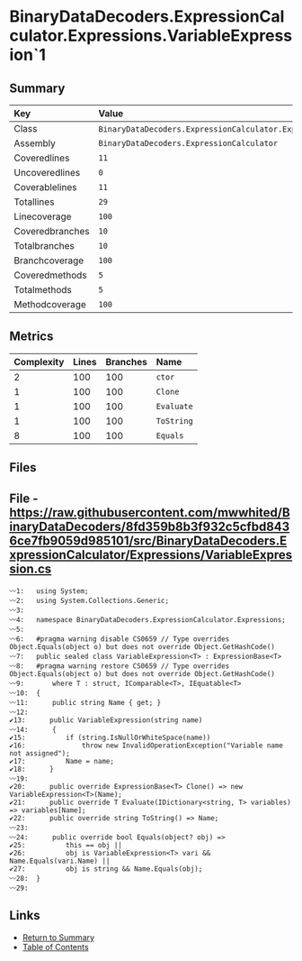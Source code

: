 ﻿# BinaryDataDecoders.ExpressionCalculator.Expressions.VariableExpression`1

## Summary

| Key             | Value                                                                      |
| :-------------- | :------------------------------------------------------------------------- |
| Class           | `BinaryDataDecoders.ExpressionCalculator.Expressions.VariableExpression`1` |
| Assembly        | `BinaryDataDecoders.ExpressionCalculator`                                  |
| Coveredlines    | `11`                                                                       |
| Uncoveredlines  | `0`                                                                        |
| Coverablelines  | `11`                                                                       |
| Totallines      | `29`                                                                       |
| Linecoverage    | `100`                                                                      |
| Coveredbranches | `10`                                                                       |
| Totalbranches   | `10`                                                                       |
| Branchcoverage  | `100`                                                                      |
| Coveredmethods  | `5`                                                                        |
| Totalmethods    | `5`                                                                        |
| Methodcoverage  | `100`                                                                      |

## Metrics

| Complexity | Lines | Branches | Name       |
| :--------- | :---- | :------- | :--------- |
| 2          | 100   | 100      | `ctor`     |
| 1          | 100   | 100      | `Clone`    |
| 1          | 100   | 100      | `Evaluate` |
| 1          | 100   | 100      | `ToString` |
| 8          | 100   | 100      | `Equals`   |

## Files

## File - https://raw.githubusercontent.com/mwwhited/BinaryDataDecoders/8fd359b8b3f932c5cfbd8436ce7fb9059d985101/src/BinaryDataDecoders.ExpressionCalculator/Expressions/VariableExpression.cs

```CSharp
〰1:   using System;
〰2:   using System.Collections.Generic;
〰3:   
〰4:   namespace BinaryDataDecoders.ExpressionCalculator.Expressions;
〰5:   
〰6:   #pragma warning disable CS0659 // Type overrides Object.Equals(object o) but does not override Object.GetHashCode()
〰7:   public sealed class VariableExpression<T> : ExpressionBase<T>
〰8:   #pragma warning restore CS0659 // Type overrides Object.Equals(object o) but does not override Object.GetHashCode()
〰9:       where T : struct, IComparable<T>, IEquatable<T>
〰10:  {
〰11:      public string Name { get; }
〰12:  
✔13:      public VariableExpression(string name)
〰14:      {
✔15:          if (string.IsNullOrWhiteSpace(name))
✔16:              throw new InvalidOperationException("Variable name not assigned");
✔17:          Name = name;
✔18:      }
〰19:  
✔20:      public override ExpressionBase<T> Clone() => new VariableExpression<T>(Name);
✔21:      public override T Evaluate(IDictionary<string, T> variables) => variables[Name];
✔22:      public override string ToString() => Name;
〰23:  
〰24:      public override bool Equals(object? obj) =>
✔25:          this == obj ||
✔26:          obj is VariableExpression<T> vari && Name.Equals(vari.Name) ||
✔27:          obj is string && Name.Equals(obj);
〰28:  }
〰29:  
```

## Links

* [Return to Summary](Summary.md)
* [Table of Contents](../TOC.md)

